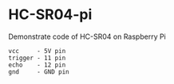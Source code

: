 # HC-SR04-pi
Demonstrate code of HC-SR04 on Raspberry Pi

    vcc     - 5V pin
    trigger - 11 pin
    echo    - 12 pin
    gnd     - GND pin
